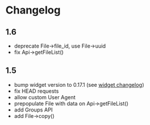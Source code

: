 # Changelog

## 1.6

- deprecate File->file_id, use File->uuid
- fix Api->getFileList()

## 1.5

- bump widget version to 0.17.1 (see [widget changelog][widget changelog])
- fix HEAD requests
- allow custom User Agent
- prepopulate File with data on Api->getFileList()
- add Groups API
- add File->copy()

[widget changelog]: https://github.com/uploadcare/uploadcare-widget/blob/master/HISTORY.markdown
